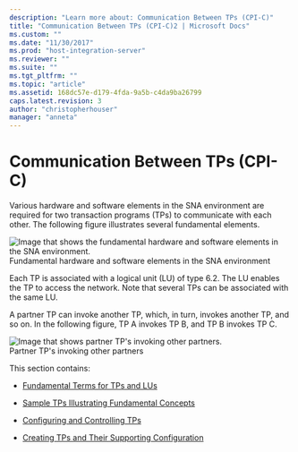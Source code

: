 ```yaml
---
description: "Learn more about: Communication Between TPs (CPI-C)"
title: "Communication Between TPs (CPI-C)2 | Microsoft Docs"
ms.custom: ""
ms.date: "11/30/2017"
ms.prod: "host-integration-server"
ms.reviewer: ""
ms.suite: ""
ms.tgt_pltfrm: ""
ms.topic: "article"
ms.assetid: 168dc57e-d179-4fda-9a5b-c4da9ba26799
caps.latest.revision: 3
author: "christopherhouser"
manager: "anneta"
---
```

# Communication Between TPs (CPI-C)
Various hardware and software elements in the SNA environment are required for two transaction programs (TPs) to communicate with each other. The following figure illustrates several fundamental elements.  
  
 ![Image that shows the fundamental hardware and software elements in the SNA environment.](../core/media/appc2a.gif "appc2a")  
Fundamental hardware and software elements in the SNA environment  
  
 Each TP is associated with a logical unit (LU) of type 6.2. The LU enables the TP to access the network. Note that several TPs can be associated with the same LU.  
  
 A partner TP can invoke another TP, which, in turn, invokes another TP, and so on. In the following figure, TP A invokes TP B, and TP B invokes TP C.  
  
 ![Image that shows partner TP's invoking other partners.](../core/media/appc2b.gif "appc2b")  
Partner TP's invoking other partners  
  
 This section contains:  
  
-   [Fundamental Terms for TPs and LUs](../core/fundamental-terms-for-tps-and-lus-cpi-c-2.md)  
  
-   [Sample TPs Illustrating Fundamental Concepts](../core/sample-tps-illustrating-fundamental-concepts-cpi-c-2.md)  
  
-   [Configuring and Controlling TPs](../core/configuring-and-controlling-tps-cpi-c-2.md)  
  
-   [Creating TPs and Their Supporting Configuration](../core/creating-tps-and-their-supporting-configuration-cpi-c-2.md)
